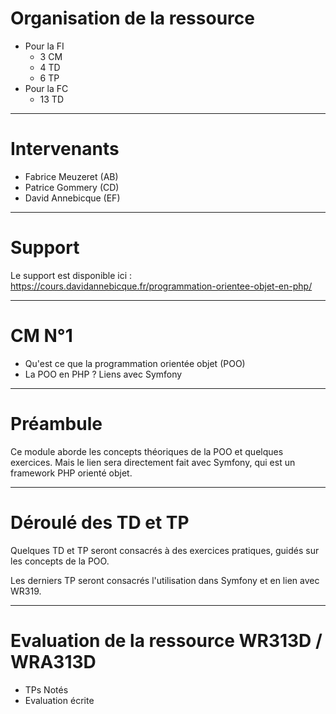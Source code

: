 # Organisation de la ressource

* Pour la FI
  * 3 CM
  * 4 TD
  * 6 TP
* Pour la FC
  * 13 TD

---

# Intervenants

* Fabrice Meuzeret (AB)
* Patrice Gommery (CD)
* David Annebicque (EF)


---

# Support

Le support est disponible ici : https://cours.davidannebicque.fr/programmation-orientee-objet-en-php/

---

# CM N°1

* Qu'est ce que la programmation orientée objet (POO)
* La POO en PHP ? Liens avec Symfony

---

# Préambule

Ce module aborde les concepts théoriques de la POO et quelques exercices. Mais le lien sera directement fait avec Symfony, qui est un framework PHP orienté objet.

---

# Déroulé des TD et TP

Quelques TD et TP seront consacrés à des exercices pratiques, guidés sur les concepts de la POO.

Les derniers TP seront consacrés l'utilisation dans Symfony et en lien avec WR319.

---

# Evaluation de la ressource WR313D / WRA313D

* TPs Notés
* Evaluation écrite

